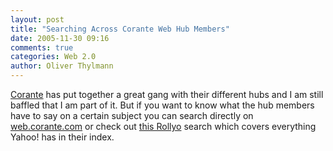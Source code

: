 ```yaml
---
layout: post
title: "Searching Across Corante Web Hub Members"
date: 2005-11-30 09:16
comments: true
categories: Web 2.0
author: Oliver Thylmann
---
```






[Corante](http://www.corante.com/) has put together a great gang with their different hubs and I am still baffled that I am part of it. But if you want to know what the hub members have to say on a certain subject you can search directly on [web.corante.com](http://web.corante.com) or check out [this Rollyo](http://rollyo.com/olivert/corante_web_hub_members/) search which covers everything Yahoo! has in their index.






